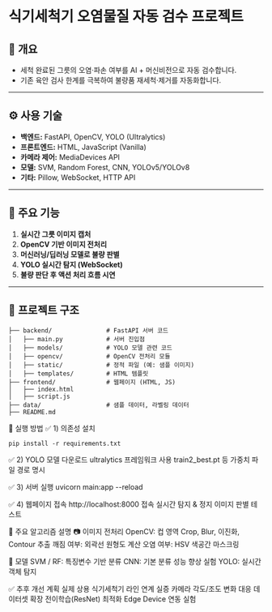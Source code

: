 # 식기세척기 오염물질 자동 검수 프로젝트

## 📌 개요
- 세척 완료된 그릇의 오염·파손 여부를 AI + 머신비전으로 자동 검수합니다.
- 기존 육안 검사 한계를 극복하여 불량품 재세척·제거를 자동화합니다.

---

## ⚙️ 사용 기술
- **백엔드:** FastAPI, OpenCV, YOLO (Ultralytics)
- **프론트엔드:** HTML, JavaScript (Vanilla)
- **카메라 제어:** MediaDevices API
- **모델:** SVM, Random Forest, CNN, YOLOv5/YOLOv8
- **기타:** Pillow, WebSocket, HTTP API

---

## 🚀 주요 기능
1. **실시간 그릇 이미지 캡처**
2. **OpenCV 기반 이미지 전처리**
3. **머신러닝/딥러닝 모델로 불량 판별**
4. **YOLO 실시간 탐지 (WebSocket)**
5. **불량 판단 후 액션 처리 흐름 시연**

---

## 🧩 프로젝트 구조
```plaintext
├── backend/               # FastAPI 서버 코드
│   ├── main.py            # 서버 진입점
│   ├── models/            # YOLO 모델 관련 코드
│   ├── opencv/            # OpenCV 전처리 모듈
│   ├── static/            # 정적 파일 (예: 샘플 이미지)
│   ├── templates/         # HTML 템플릿
├── frontend/              # 웹페이지 (HTML, JS)
│   ├── index.html
│   ├── script.js
├── data/                  # 샘플 데이터, 라벨링 데이터
├── README.md
```

📂 실행 방법
  ✅ 1) 의존성 설치
  ```plaintext
  pip install -r requirements.txt
```
  
  ✅ 2) YOLO 모델 다운로드
  ultralytics 프레임워크 사용
  train2_best.pt 등 가중치 파일 경로 명시
  
  ✅ 3) 서버 실행
  uvicorn main:app --reload
  
  ✅ 4) 웹페이지 접속
  http://localhost:8000 접속
  실시간 탐지 & 정지 이미지 판별 테스트

🔬 주요 알고리즘 설명
  📷 이미지 전처리
  OpenCV: 컵 영역 Crop, Blur, 이진화, Contour 추출
  깨짐 여부: 외곽선 원형도 계산
  오염 여부: HSV 색공간 마스크링

  🧠 모델
  SVM / RF: 특징변수 기반 분류
  CNN: 기본 분류 성능 향상 실험
  YOLO: 실시간 객체 탐지

✅ 추후 개선 계획
실제 상용 식기세척기 라인 연계 실증
카메라 각도/조도 변화 대응 데이터셋 확장
전이학습(ResNet) 최적화
Edge Device 연동 실험
